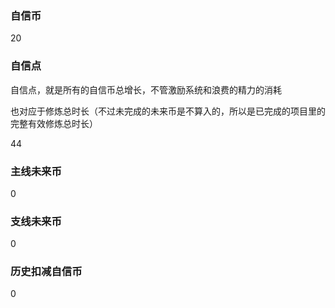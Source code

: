 ### 自信币
20

### 自信点
自信点，就是所有的自信币总增长，不管激励系统和浪费的精力的消耗

也对应于修炼总时长（不过未完成的未来币是不算入的，所以是已完成的项目里的完整有效修炼总时长）

44

### 主线未来币
0

### 支线未来币
0

### 历史扣减自信币
0
